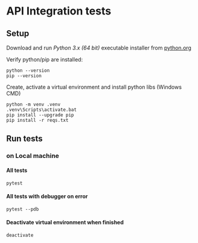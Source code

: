# API Integration tests

## Setup

Download and run _Python 3.x (64 bit)_ executable installer from [python.org](https://www.python.org/downloads/release/python-386/)

Verify python/pip are installed:

    python --version
    pip --version

 Create, activate a virtual environment and install python libs (Windows CMD)

    python -m venv .venv
    .venv\Scripts\activate.bat
	pip install --upgrade pip
	pip install -r reqs.txt

## Run tests

### on Local machine

#### All tests

    pytest

#### All tests with debugger on error

    pytest --pdb

#### Deactivate virtual environment when finished

    deactivate
